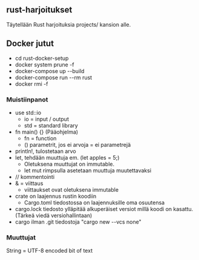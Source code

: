 ## rust-harjoitukset
Täytellään Rust harjoituksia projects/ kansion alle.

## Docker jutut
- cd rust-docker-setup
- docker system prune -f
- docker-compose up --build
- docker-compose run --rm rust 
- docker rmi <id> -f


### Muistiinpanot
- use std::io
    - io = input / output
    - std = standard library
- fn main() {} (Pääohjelma)
    - fn = function
    - () parametrit, jos ei arvoja = ei parametrejä
- println!, tulostetaan arvo
- let, tehdään muuttuja em. (let apples = 5;)
    - Oletuksena muuttujat on immutable.
    - let mut rimpsulla asetetaan muuttuja muutettavaksi
- // kommentointi
- & = viittaus
    - viittaukset ovat oletuksena immutable
- crate on laajennus rustin koodiin
    - Cargo.toml tiedostossa on laajennuksille oma osuutensa
- cargo.lock tiedosto ylläpitää alkuperäiset versiot millä koodi on kasattu. (Tärkeä viedä versiohallintaan)
- cargo ilman .git tiedostoja "cargo new <projekti> --vcs none"



### Muuttujat
String = UTF-8 encoded bit of text
